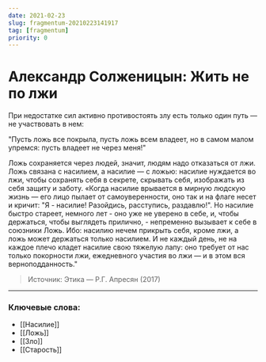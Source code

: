 ```yaml
---
date: 2021-02-23
slug: fragmentum-20210223141917
tag: [fragmentum]
priority: 0
---
```

# Александр Солженицын: Жить не по лжи

При недостатке сил активно противостоять злу есть только один путь — не участвовать в нем:

"Пусть ложь все покрыла, пусть ложь всем владеет, но в самом малом упремся: пусть владеет не через меня!" 

Ложь сохраняется через людей, значит, людям надо отказаться от лжи. Ложь связана с насилием, а насилие — с ложью: насилие нуждается во лжи, чтобы сохранять себя в секрете, скрывать себя, изображать из себя защиту и заботу. «Когда насилие врывается в мирную людскую жизнь — его лицо пылает от самоуверенности, оно так и на флаге несет и кричит: "Я - насилие! Разойдись, расступись, раздавлю!". Но насилие быстро стареет, немного лет - оно уже не уверено в себе, и, чтобы держаться, чтобы выглядеть прилично, - непременно вызывает к себе в союзники Ложь. Ибо: насилию нечем прикрыть себя, кроме лжи, а ложь может держаться только насилием. И не каждый день, не на каждое плечо кладет насилие свою тяжелую лапу: оно требует от нас только покорности лжи, ежедневного участия во лжи — и в этом вся верноподданность."

> Источник: Этика — Р.Г. Апресян (2017)

---
### Ключевые слова:
- [[Насилие]]
- [[Ложь]]
- [[Зло]]
- [[Старость]]
